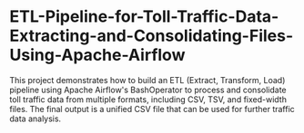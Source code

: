 # ETL-Pipeline-for-Toll-Traffic-Data-Extracting-and-Consolidating-Files-Using-Apache-Airflow
This project demonstrates how to build an ETL (Extract, Transform, Load) pipeline using Apache Airflow's BashOperator to process and consolidate toll traffic data from multiple formats, including CSV, TSV, and fixed-width files. The final output is a unified CSV file that can be used for further traffic data analysis.
